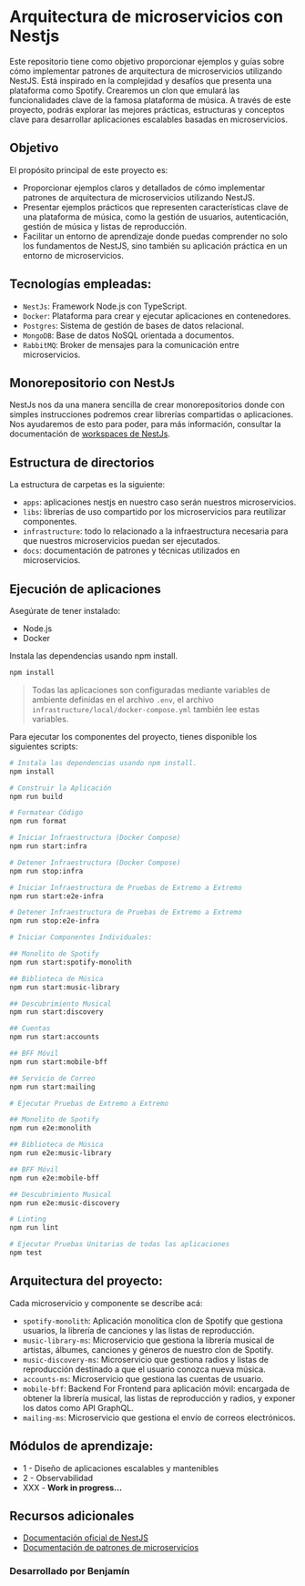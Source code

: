 # Arquitectura de microservicios con Nestjs

Este repositorio tiene como objetivo proporcionar ejemplos y guías sobre cómo implementar patrones de arquitectura de microservicios utilizando NestJS. Está inspirado en la complejidad y desafíos que presenta una plataforma como Spotify. Crearemos un clon que emulará las funcionalidades clave de la famosa plataforma de música. A través de este proyecto, podrás explorar las mejores prácticas, estructuras y conceptos clave para desarrollar aplicaciones escalables basadas en microservicios.

## Objetivo

El propósito principal de este proyecto es:

* Proporcionar ejemplos claros y detallados de cómo implementar patrones de arquitectura de microservicios utilizando NestJS.
* Presentar ejemplos prácticos que representen características clave de una plataforma de música, como la gestión de usuarios, autenticación, gestión de música y listas de reproducción.
* Facilitar un entorno de aprendizaje donde puedas comprender no solo los fundamentos de NestJS, sino también su aplicación práctica en un entorno de microservicios.

## Tecnologías empleadas:

* `NestJs`: Framework Node.js con TypeScript.
* `Docker`: Plataforma para crear y ejecutar aplicaciones en contenedores.
* `Postgres`: Sistema de gestión de bases de datos relacional.
* `MongoDB`: Base de datos NoSQL orientada a documentos. 
* `RabbitMQ`: Broker de mensajes para la comunicación entre microservicios.

## Monorepositorio con NestJs

NestJs nos da una manera sencilla de crear monorepositorios donde con simples instrucciones podremos crear librerías compartidas o aplicaciones. Nos ayudaremos de esto para poder, para más información, consultar la documentación de [workspaces de NestJs](https://docs.nestjs.com/cli/monorepo).

## Estructura de directorios

La estructura de carpetas es la siguiente:

* `apps`: aplicaciones nestjs en nuestro caso serán nuestros microservicios.
* `libs`: librerías de uso compartido por los microservicios para reutilizar componentes.
* `infrastructure`: todo lo relacionado a la infraestructura necesaria para que nuestros microservicios puedan ser ejecutados.
* `docs`: documentación de patrones y técnicas utilizados en microservicios.

## Ejecución de aplicaciones

Asegúrate de tener instalado:

* Node.js
* Docker

Instala las dependencias usando npm install.

```bash
npm install
```

> Todas las aplicaciones son configuradas mediante variables de ambiente definidas en el archivo `.env`, el archivo `infrastructure/local/docker-compose.yml` también lee estas variables. 

Para ejecutar los componentes del proyecto, tienes disponible los siguientes scripts:

```bash
# Instala las dependencias usando npm install.
npm install

# Construir la Aplicación
npm run build

# Formatear Código
npm run format

# Iniciar Infraestructura (Docker Compose)
npm run start:infra

# Detener Infraestructura (Docker Compose)
npm run stop:infra

# Iniciar Infraestructura de Pruebas de Extremo a Extremo
npm run start:e2e-infra

# Detener Infraestructura de Pruebas de Extremo a Extremo
npm run stop:e2e-infra

# Iniciar Componentes Individuales:

## Monolito de Spotify
npm run start:spotify-monolith

## Biblioteca de Música
npm run start:music-library

## Descubrimiento Musical
npm run start:discovery

## Cuentas
npm run start:accounts

## BFF Móvil
npm run start:mobile-bff

## Servicio de Correo
npm run start:mailing

# Ejecutar Pruebas de Extremo a Extremo

## Monolito de Spotify
npm run e2e:monolith

## Biblioteca de Música
npm run e2e:music-library

## BFF Móvil
npm run e2e:mobile-bff

## Descubrimiento Musical
npm run e2e:music-discovery

# Linting
npm run lint

# Ejecutar Pruebas Unitarias de todas las aplicaciones
npm test
```

## Arquitectura del proyecto:

Cada microservicio y componente se describe acá:

* `spotify-monolith`: Aplicación monolítica clon de Spotify que gestiona usuarios, la librería de canciones y las listas de reproducción.
* `music-library-ms`: Microservicio que gestiona la librería musical de artistas, álbumes, canciones y géneros de nuestro clon de Spotify.
* `music-discovery-ms`: Microservicio que gestiona radios y listas de reproducción destinado a que el usuario conozca nueva música.
* `accounts-ms`: Microservicio que gestiona las cuentas de usuario.
* `mobile-bff`: Backend For Frontend para aplicación móvil: encargada de obtener la librería musical, las listas de reproducción y radios, y exponer los datos como API GraphQL.
* `mailing-ms`: Microservicio que gestiona el envío de correos electrónicos.

## Módulos de aprendizaje:

* 1 - Diseño de aplicaciones escalables y mantenibles
* 2 - Observabilidad
* XXX - **Work in progress...**

## Recursos adicionales

* [Documentación oficial de NestJS](https://docs.nestjs.com/)
* [Documentación de patrones de microservicios](https://microservices.io/patterns/index.html)

### Desarrollado por Benjamín